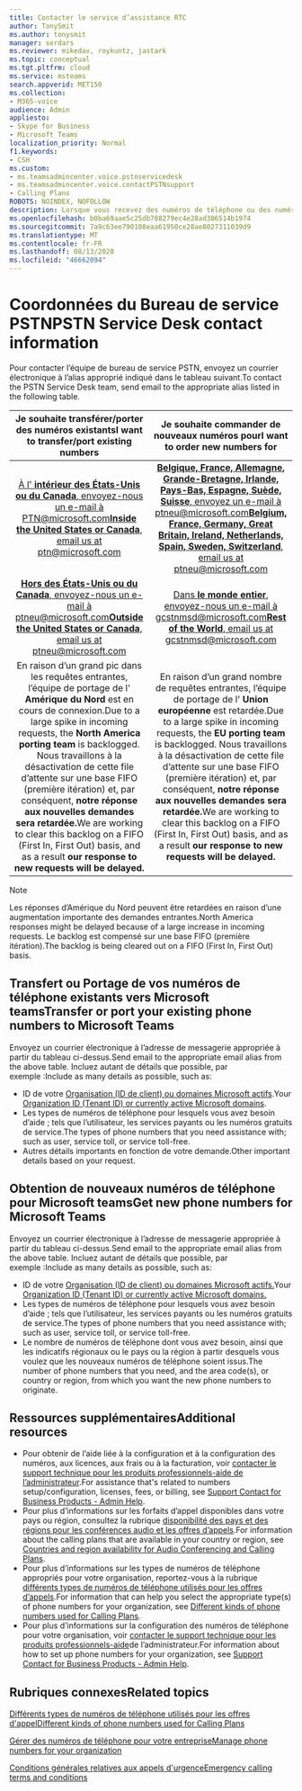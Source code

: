 ```yaml
---
title: Contacter le service d’assistance RTC
author: TonySmit
ms.author: tonysmit
manager: serdars
ms.reviewer: mikedav, roykuntz, jastark
ms.topic: conceptual
ms.tgt.pltfrm: cloud
ms.service: msteams
search.appverid: MET150
ms.collection:
- M365-voice
audience: Admin
appliesto:
- Skype for Business
- Microsoft Teams
localization_priority: Normal
f1.keywords:
- CSH
ms.custom:
- ms.teamsadmincenter.voice.pstnservicedesk
- ms.teamsadmincenter.voice.contactPSTNsupport
- Calling Plans
ROBOTS: NOINDEX, NOFOLLOW
description: Lorsque vous recevez des numéros de téléphone ou des numéros de port (transfert) pour votre organisation, vous devrez peut-être obtenir de l’aide et de l’assistance technique sur le centre de services RTC.
ms.openlocfilehash: b0ba69aae5c25db788279ec4e28ad306514b1974
ms.sourcegitcommit: 7a9c63ee790108eaa61950ce28ae8027311039d9
ms.translationtype: MT
ms.contentlocale: fr-FR
ms.lasthandoff: 08/13/2020
ms.locfileid: "46662094"
---
```

# <a name="pstn-service-desk-contact-information"></a><span data-ttu-id="45b99-103">Coordonnées du Bureau de service PSTN</span><span class="sxs-lookup"><span data-stu-id="45b99-103">PSTN Service Desk contact information</span></span>

<span data-ttu-id="45b99-104">Pour contacter l’équipe de bureau de service PSTN, envoyez un courrier électronique à l’alias approprié indiqué dans le tableau suivant.</span><span class="sxs-lookup"><span data-stu-id="45b99-104">To contact the PSTN Service Desk team, send email to the appropriate alias listed in the following table.</span></span>

| <span data-ttu-id="45b99-105">**Je souhaite transférer/porter des numéros existants**</span><span class="sxs-lookup"><span data-stu-id="45b99-105">**I want to transfer/port existing numbers**</span></span>  | <span data-ttu-id="45b99-106">**Je souhaite commander de nouveaux numéros pour**</span><span class="sxs-lookup"><span data-stu-id="45b99-106">**I want to order new numbers for**</span></span> |
|:-----:|:------:|
| [<span data-ttu-id="45b99-107">À l' **intérieur des États-Unis ou du Canada**, envoyez-nous un e-mail à PTN@microsoft.com</span><span class="sxs-lookup"><span data-stu-id="45b99-107">**Inside the United States or Canada**, email us at ptn@microsoft.com</span></span>](mailto:ptn@microsoft.com)| [<span data-ttu-id="45b99-108">**Belgique, France, Allemagne, Grande-Bretagne, Irlande, Pays-Bas, Espagne, Suède, Suisse**, envoyez un e-mail à ptneu@microsoft.com</span><span class="sxs-lookup"><span data-stu-id="45b99-108">**Belgium, France, Germany, Great Britain, Ireland, Netherlands, Spain, Sweden, Switzerland**, email us at ptneu@microsoft.com</span></span>](mailto:ptneu@microsoft.com)|
|[<span data-ttu-id="45b99-109">**Hors des États-Unis ou du Canada**, envoyez-nous un e-mail à ptneu@microsoft.com</span><span class="sxs-lookup"><span data-stu-id="45b99-109">**Outside the United States or Canada**, email us at ptneu@microsoft.com</span></span>](mailto:ptneu@microsoft.com)| [<span data-ttu-id="45b99-110">Dans **le monde entier**, envoyez-nous un e-mail à gcstnmsd@microsoft.com</span><span class="sxs-lookup"><span data-stu-id="45b99-110">**Rest of the World**, email us at gcstnmsd@microsoft.com</span></span>](mailto:gcstnmsd@microsoft.com)|
|<span data-ttu-id="45b99-111">En raison d’un grand pic dans les requêtes entrantes, l’équipe de portage de l' **Amérique du Nord** est en cours de connexion.</span><span class="sxs-lookup"><span data-stu-id="45b99-111">Due to a large spike in incoming requests, the **North America porting team** is backlogged.</span></span> <span data-ttu-id="45b99-112">Nous travaillons à la désactivation de cette file d’attente sur une base FIFO (première itération) et, par conséquent, **notre réponse aux nouvelles demandes sera retardée.**</span><span class="sxs-lookup"><span data-stu-id="45b99-112">We are working to clear this backlog on a FIFO (First In, First Out) basis, and as a result **our response to new requests will be delayed.**</span></span>|<span data-ttu-id="45b99-113">En raison d’un grand nombre de requêtes entrantes, l’équipe de portage de l' **Union européenne** est retardée.</span><span class="sxs-lookup"><span data-stu-id="45b99-113">Due to a large spike in incoming requests, the **EU porting team** is backlogged.</span></span> <span data-ttu-id="45b99-114">Nous travaillons à la désactivation de cette file d’attente sur une base FIFO (première itération) et, par conséquent, **notre réponse aux nouvelles demandes sera retardée.**</span><span class="sxs-lookup"><span data-stu-id="45b99-114">We are working to clear this backlog on a FIFO (First In, First Out) basis, and as a result **our response to new requests will be delayed.**</span></span>|

> [!NOTE]
> <span data-ttu-id="45b99-115">Les réponses d’Amérique du Nord peuvent être retardées en raison d’une augmentation importante des demandes entrantes.</span><span class="sxs-lookup"><span data-stu-id="45b99-115">North America responses might be delayed because of a large increase in incoming requests.</span></span> <span data-ttu-id="45b99-116">Le backlog est compensé sur une base FIFO (première itération).</span><span class="sxs-lookup"><span data-stu-id="45b99-116">The backlog is being cleared out on a FIFO (First In, First Out) basis.</span></span>

## <a name="transfer-or-port-your-existing-phone-numbers-to-microsoft-teams"></a><span data-ttu-id="45b99-117">Transfert ou Portage de vos numéros de téléphone existants vers Microsoft teams</span><span class="sxs-lookup"><span data-stu-id="45b99-117">Transfer or port your existing phone numbers to Microsoft Teams</span></span>
<span data-ttu-id="45b99-118">Envoyez un courrier électronique à l’adresse de messagerie appropriée à partir du tableau ci-dessus.</span><span class="sxs-lookup"><span data-stu-id="45b99-118">Send email to the appropriate email alias from the above table.</span></span> <span data-ttu-id="45b99-119">Incluez autant de détails que possible, par exemple :</span><span class="sxs-lookup"><span data-stu-id="45b99-119">Include as many details as possible, such as:</span></span>
  - <span data-ttu-id="45b99-120">ID de votre [Organisation (ID de client) ou domaines Microsoft actifs](https://docs.microsoft.com/onedrive/find-your-office-365-tenant-id).</span><span class="sxs-lookup"><span data-stu-id="45b99-120">Your [Organization ID (Tenant ID) or currently active Microsoft domains](https://docs.microsoft.com/onedrive/find-your-office-365-tenant-id).</span></span>
  - <span data-ttu-id="45b99-121">Les types de numéros de téléphone pour lesquels vous avez besoin d’aide ; tels que l’utilisateur, les services payants ou les numéros gratuits de service.</span><span class="sxs-lookup"><span data-stu-id="45b99-121">The types of phone numbers that you need assistance with; such as user, service toll, or service toll-free.</span></span>
  - <span data-ttu-id="45b99-122">Autres détails importants en fonction de votre demande.</span><span class="sxs-lookup"><span data-stu-id="45b99-122">Other important details based on your request.</span></span>

## <a name="get-new-phone-numbers-for-microsoft-teams"></a><span data-ttu-id="45b99-123">Obtention de nouveaux numéros de téléphone pour Microsoft teams</span><span class="sxs-lookup"><span data-stu-id="45b99-123">Get new phone numbers for Microsoft Teams</span></span>
<span data-ttu-id="45b99-124">Envoyez un courrier électronique à l’adresse de messagerie appropriée à partir du tableau ci-dessus.</span><span class="sxs-lookup"><span data-stu-id="45b99-124">Send email to the appropriate email alias from the above table.</span></span> <span data-ttu-id="45b99-125">Incluez autant de détails que possible, par exemple :</span><span class="sxs-lookup"><span data-stu-id="45b99-125">Include as many details as possible, such as:</span></span>
  - <span data-ttu-id="45b99-126">ID de votre [Organisation (ID de client) ou domaines Microsoft actifs.](https://docs.microsoft.com/onedrive/find-your-office-365-tenant-id)</span><span class="sxs-lookup"><span data-stu-id="45b99-126">Your [Organization ID (Tenant ID) or currently active Microsoft domains.](https://docs.microsoft.com/onedrive/find-your-office-365-tenant-id)</span></span>
  - <span data-ttu-id="45b99-127">Les types de numéros de téléphone pour lesquels vous avez besoin d’aide ; tels que l’utilisateur, les services payants ou les numéros gratuits de service.</span><span class="sxs-lookup"><span data-stu-id="45b99-127">The types of phone numbers that you need assistance with; such as user, service toll, or service toll-free.</span></span>
  - <span data-ttu-id="45b99-128">Le nombre de numéros de téléphone dont vous avez besoin, ainsi que les indicatifs régionaux ou le pays ou la région à partir desquels vous voulez que les nouveaux numéros de téléphone soient issus.</span><span class="sxs-lookup"><span data-stu-id="45b99-128">The number of phone numbers that you need, and  the area code(s), or country or region, from which you want the new phone numbers to originate.</span></span>

## <a name="additional-resources"></a><span data-ttu-id="45b99-129">Ressources supplémentaires</span><span class="sxs-lookup"><span data-stu-id="45b99-129">Additional resources</span></span>

- <span data-ttu-id="45b99-130">Pour obtenir de l’aide liée à la configuration et à la configuration des numéros, aux licences, aux frais ou à la facturation, voir [contacter le support technique pour les produits professionnels-aide de l’administrateur](https://docs.microsoft.com/microsoft-365/admin/contact-support-for-business-products?view=o365-worldwide&tabs=online).</span><span class="sxs-lookup"><span data-stu-id="45b99-130">For assistance that's related to numbers setup/configuration, licenses, fees, or billing, see [Support Contact for Business Products - Admin Help](https://docs.microsoft.com/microsoft-365/admin/contact-support-for-business-products?view=o365-worldwide&tabs=online).</span></span>
- <span data-ttu-id="45b99-131">Pour plus d’informations sur les forfaits d’appel disponibles dans votre pays ou région, consultez la rubrique [disponibilité des pays et des régions pour les conférences audio et les offres d’appels](../country-and-region-availability-for-audio-conferencing-and-calling-plans/country-and-region-availability-for-audio-conferencing-and-calling-plans.md).</span><span class="sxs-lookup"><span data-stu-id="45b99-131">For information about the calling plans that are available in your country or region, see [Countries and region availability for Audio Conferencing and Calling Plans](../country-and-region-availability-for-audio-conferencing-and-calling-plans/country-and-region-availability-for-audio-conferencing-and-calling-plans.md).</span></span>
- <span data-ttu-id="45b99-132">Pour plus d’informations sur les types de numéros de téléphone appropriés pour votre organisation, reportez-vous à la rubrique [différents types de numéros de téléphone utilisés pour les offres d’appels](../different-kinds-of-phone-numbers-used-for-calling-plans.md).</span><span class="sxs-lookup"><span data-stu-id="45b99-132">For information that can help you select the appropriate type(s) of phone numbers for your organization, see [Different kinds of phone numbers used for Calling Plans](../different-kinds-of-phone-numbers-used-for-calling-plans.md).</span></span>
- <span data-ttu-id="45b99-133">Pour plus d’informations sur la configuration des numéros de téléphone pour votre organisation, voir [contacter le support technique pour les produits professionnels-aide](https://docs.microsoft.com/microsoft-365/admin/contact-support-for-business-products?view=o365-worldwide&tabs=online)de l’administrateur.</span><span class="sxs-lookup"><span data-stu-id="45b99-133">For information about how to set up phone numbers for your organization, see [Support Contact for Business Products - Admin Help](https://docs.microsoft.com/microsoft-365/admin/contact-support-for-business-products?view=o365-worldwide&tabs=online).</span></span>

## <a name="related-topics"></a><span data-ttu-id="45b99-134">Rubriques connexes</span><span class="sxs-lookup"><span data-stu-id="45b99-134">Related topics</span></span>

[<span data-ttu-id="45b99-135">Différents types de numéros de téléphone utilisés pour les offres d'appel</span><span class="sxs-lookup"><span data-stu-id="45b99-135">Different kinds of phone numbers used for Calling Plans</span></span>](../different-kinds-of-phone-numbers-used-for-calling-plans.md)

[<span data-ttu-id="45b99-136">Gérer des numéros de téléphone pour votre entreprise</span><span class="sxs-lookup"><span data-stu-id="45b99-136">Manage phone numbers for your organization</span></span>](manage-phone-numbers-for-your-organization.md)

[<span data-ttu-id="45b99-137">Conditions générales relatives aux appels d'urgence</span><span class="sxs-lookup"><span data-stu-id="45b99-137">Emergency calling terms and conditions</span></span>](../emergency-calling-terms-and-conditions.md)
  
